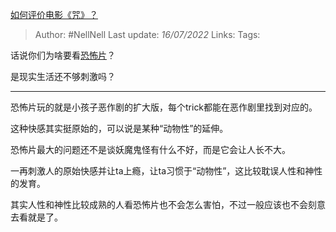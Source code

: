 [如何评价电影《咒》？](https://www.zhihu.com/question/522624165/answer/2577778589)

>Author: #NellNell
>Last update: *16/07/2022*
>Links:
>Tags:

话说你们为啥要看[恐怖片](https://www.zhihu.com/search?q=%E6%81%90%E6%80%96%E7%89%87&search_source=Entity&hybrid_search_source=Entity&hybrid_search_extra=%7B%22sourceType%22%3A%22answer%22%2C%22sourceId%22%3A2577778589%7D)？

是现实生活还不够刺激吗？

---

恐怖片玩的就是小孩子恶作剧的扩大版，每个trick都能在恶作剧里找到对应的。

这种快感其实挺原始的，可以说是某种“动物性”的延伸。

恐怖片最大的问题还不是谈妖魔鬼怪有什么不好，而是它会让人长不大。

一再刺激人的原始快感并让ta上瘾，让ta习惯于“动物性”，这比较耽误人性和神性的发育。

其实人性和神性比较成熟的人看恐怖片也不会怎么害怕，不过一般应该也不会刻意去看就是了。

